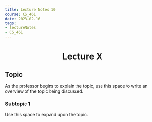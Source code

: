 ```yaml
---
title: Lecture Notes 10
course: CS_461
date: 2023-02-16
tags: 
- lectureNotes
- CS_461
---
```


<center><h1>Lecture X</h1></center>

## Topic
As the professor begins to explain the topic, use this space to write an overview of the topic being discussed.

### Subtopic 1
Use this space to expand upon the topic.
